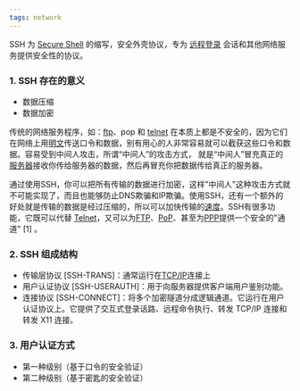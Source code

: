 ```yaml
---
tags: network
---
```


SSH 为 [Secure Shell](https://baike.baidu.com/item/Secure%20Shell) 的缩写，安全外壳协议，专为 [远程登录](https://baike.baidu.com/item/%E8%BF%9C%E7%A8%8B%E7%99%BB%E5%BD%95/1071998) 会话和其他网络服务提供安全性的协议。
### 1. SSH 存在的意义

- 数据压缩
- 数据加密

传统的网络服务程序，如：[ftp](https://baike.baidu.com/item/ftp)、pop 和 [telnet](https://baike.baidu.com/item/telnet) 在本质上都是不安全的，因为它们在网络上用[明文](https://baike.baidu.com/item/%E6%98%8E%E6%96%87)传送口令和数据，别有用心的人非常容易就可以截获这些口令和数据。容易受到中间人攻击，所谓“中间人”的攻击方式， 就是“中间人”冒充真正的[服务器](https://baike.baidu.com/item/%E6%9C%8D%E5%8A%A1%E5%99%A8)接收你传给服务器的数据，然后再冒充你把数据传给真正的服务器。

通过使用SSH，你可以把所有传输的数据进行加密，这样"中间人"这种攻击方式就不可能实现了，而且也能够防止DNS欺骗和IP欺骗。使用SSH，还有一个额外的好处就是传输的数据是经过压缩的，所以可以加快传输的[速度](https://baike.baidu.com/item/%E9%80%9F%E5%BA%A6/5456)。SSH有很多功能，它既可以代替 [Telnet](https://baike.baidu.com/item/Telnet)，又可以为[FTP](https://baike.baidu.com/item/FTP)、[PoP](https://baike.baidu.com/item/PoP)、甚至为[PPP](https://baike.baidu.com/item/PPP)提供一个安全的"通道" [1]  。

### 2. SSH 组成结构

- 传输层协议 [SSH-TRANS]：通常运行在[TCP/IP](https://baike.baidu.com/item/TCP%2FIP)连接上
- 用户认证协议 [SSH-USERAUTH]：用于向服务器提供客户端用户鉴别功能。
- 连接协议 [SSH-CONNECT]：将多个加密隧道分成逻辑通道。它运行在用户认证协议上。它提供了交互式登录话路、远程命令执行、转发 TCP/IP 连接和转发 X11 连接。

### 3. 用户认证方式

- 第一种级别（基于口令的安全验证）
- 第二种级别（基于密匙的安全验证）